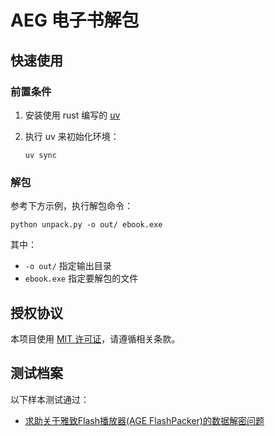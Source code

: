 # AEG 电子书解包

## 快速使用

### 前置条件

1. 安装使用 rust 编写的 [uv]
2. 执行 uv 来初始化环境：

   ```shell
   uv sync
   ```

[uv]: https://docs.astral.sh/uv/getting-started/installation/

### 解包

参考下方示例，执行解包命令：

```shell
python unpack.py -o out/ ebook.exe
```

其中：

- `-o out/` 指定输出目录
- `ebook.exe` 指定要解包的文件

## 授权协议

本项目使用 [MIT 许可证](LICENSE)，请遵循相关条款。

## 测试档案

以下样本测试通过：

- [求助关于雅致Flash播放器(AGE FlashPacker)的数据解密问题][ref1]

[ref1]: https://www.52pojie.cn/thread-2030470-1-1.html
